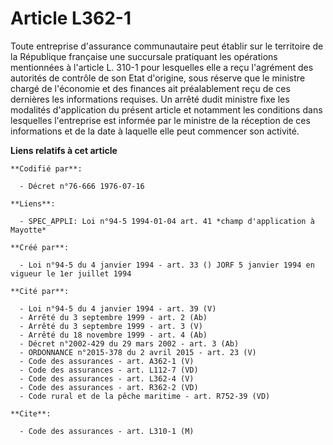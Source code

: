 # Article L362-1

Toute entreprise d'assurance communautaire peut établir sur le territoire de la République française une succursale
pratiquant les opérations mentionnées à l'article L. 310-1 pour lesquelles elle a reçu l'agrément des autorités de contrôle
de son Etat d'origine, sous réserve que le ministre chargé de l'économie et des finances ait préalablement reçu de ces
dernières les informations requises. Un arrêté dudit ministre fixe les modalités d'application du présent article et
notamment les conditions dans lesquelles l'entreprise est informée par le ministre de la réception de ces informations et de
la date à laquelle elle peut commencer son activité.

**Liens relatifs à cet article**

	**Codifié par**:

	  - Décret n°76-666 1976-07-16

	**Liens**:

	  - SPEC_APPLI: Loi n°94-5 1994-01-04 art. 41 *champ d'application à Mayotte*

	**Créé par**:

	  - Loi n°94-5 du 4 janvier 1994 - art. 33 () JORF 5 janvier 1994 en vigueur le 1er juillet 1994

	**Cité par**:

	  - Loi n°94-5 du 4 janvier 1994 - art. 39 (V)
	  - Arrêté du 3 septembre 1999 - art. 2 (Ab)
	  - Arrêté du 3 septembre 1999 - art. 3 (V)
	  - Arrêté du 18 novembre 1999 - art. 4 (Ab)
	  - Décret n°2002-429 du 29 mars 2002 - art. 3 (Ab)
	  - ORDONNANCE n°2015-378 du 2 avril 2015 - art. 23 (V)
	  - Code des assurances - art. A362-1 (V)
	  - Code des assurances - art. L112-7 (VD)
	  - Code des assurances - art. L362-4 (V)
	  - Code des assurances - art. R362-2 (VD)
	  - Code rural et de la pêche maritime - art. R752-39 (VD)

	**Cite**:

	  - Code des assurances - art. L310-1 (M)
